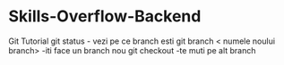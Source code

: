 # Skills-Overflow-Backend

Git Tutorial
git status - vezi pe ce branch esti
git branch < numele noului branch> -iti face un branch nou
git checkout <numele branchului> -te muti pe alt branch